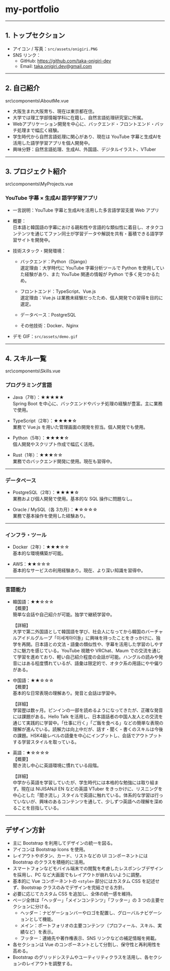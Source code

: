 # my-portfolio

---

## 1. トップセクション

- アイコン / 写真：`src/assets/onigiri.PNG`
- SNS リンク：
  - GitHub: https://github.com/taka-onigiri-dev
  - Email: taka.onigiri.dev@gmail.com

---

## 2. 自己紹介

src\components\AboutMe.vue

- 大阪生まれ大阪育ち、現在は東京都在住。
- 大学では理工学部情報学科に在籍し、自然言語処理研究室に所属。
- Webアプリケーション開発を中心に、バックエンド・フロントエンド・バッチ処理まで幅広く経験。
- 学生時代から自然言語処理に関心があり、現在は YouTube 字幕と生成AIを活用した語学学習アプリを個人開発中。
- 興味分野：自然言語処理、生成AI、外国語、デジタルイラスト、VTuber

---

## 3. プロジェクト紹介

src\components\MyProjects.vue

### YouTube 字幕 × 生成AI 語学学習アプリ

- 一言説明：YouTube 字幕と生成AIを活用した多言語学習支援 Web アプリ

- 概要：  
  日本語と韓国語の字幕における親和性や言語的な類似性に着目し、オタクコンテンツを通じてファン同士が学習データや解説を共有・蓄積できる語学学習サイトを開発中。

- 技術スタック・開発環境：

  - バックエンド：Python（Django）  
    選定理由：大学時代に YouTube 字幕分析ツールで Python を使用していた経験があり、また YouTube 関連の情報が Python で多く見つかるため。

  - フロントエンド：TypeScript、Vue.js  
    選定理由：Vue.js は業務未経験だったため、個人開発での習得を目的に選定。

  - データベース：PostgreSQL

  - その他技術：Docker、Nginx

- デモ GIF：`src/assets/demo.gif`

---

## 4. スキル一覧

src\components\Skills.vue

### プログラミング言語

- Java（7年）：★★★★★  
  Spring Boot を中心に、バックエンドやバッチ処理の経験が豊富。主に業務で使用。

- TypeScript（2年）：★★★★☆  
  業務で Vue.js を用いた管理画面の開発を担当。個人開発でも使用。

- Python（5年）：★★★★☆  
  個人開発やスクリプト作成で幅広く活用。

- Rust（1年）：★★★☆☆  
  業務でのバックエンド開発に使用。現在も習得中。

---

### データベース

- PostgreSQL（2年）：★★★★☆  
  業務および個人開発で使用。基本的な SQL 操作に問題なし。

- Oracle / MySQL（各 3カ月）：★☆☆☆☆  
  業務で基本操作を使用した経験あり。

---

### インフラ・ツール

- Docker（2年）：★★★☆☆  
  基本的な環境構築が可能。

- AWS：★★☆☆☆  
  基本的なサービスの利用経験あり。現在、より深い知識を習得中。

---

### 言語能力

- 韓国語：★★☆☆☆  
   【概要】  
   簡単な会話や自己紹介が可能。独学で継続学習中。

  【詳細】  
  大学で第二外国語として韓国語を学び、社会人になってから韓国のバーチャルアイドルグループ「이세계아이돌」に興味を持ったことをきっかけに、独学を再開。日本語との文法・語彙の類似性や、字幕を活用した学習のしやすさに魅力を感じている。YouTube 視聴や VRChat、Maum での交流を通じて学習を進めており、軽い自己紹介程度の会話が可能。ハングルの読みや発音にはある程度慣れているが、語彙は限定的で、オタク系の用語にやや偏りがある。

- 中国語：★★☆☆☆  
  【概要】  
  基本的な日常表現の理解あり。発音と会話は学習中。

  【詳細】  
  学習歴は数ヶ月。ピンインの一部を読めるようになってきたが、正確な発音には課題がある。Hello Talk を活用し、日本語話者の中国人友人との交流を通じて実践的に学習中。「仕事に行く」「ご飯を食べる」などの簡単な表現の理解が進んでいる。読解力は向上中だが、話す・聞く・書くのスキルは今後の課題。HSK4級レベルの語彙を中心にインプットし、会話でアウトプットする学習スタイルを取っている。

- 英語：★☆☆☆☆  
  【概要】  
  聞き流し中心に英語環境に慣れている段階。

  【詳細】  
  中学から英語を学習していたが、学生時代には本格的な勉強には取り組まず。現在は NIJISANJI EN などの英語 VTuber をきっかけに、リスニングを中心とした「聞き流し」スタイルで英語に触れている。体系的な学習は行っていないが、興味のあるコンテンツを通して、少しずつ英語への理解を深めることを目指している。

---

## デザイン方針

- 主に Bootstrap を利用してデザインの統一を図る。
- アイコンは Bootstrap Icons を使用。
- レイアウトやボタン、カード、リストなどの UI コンポーネントには Bootstrap のクラスを積極的に活用。
- スマートフォンなどモバイル端末での閲覧を考慮したレスポンシブデザインを採用し、PC など大画面でもレイアウトが崩れないように調整。
- 基本的に Vue コンポーネントの `<style>` 部分にはカスタム CSS を記述せず、Bootstrap クラスのみでデザインを完結させる方針。
- 必要に応じてカスタム CSS を追加し、全体の統一感を維持。
- ページ全体は「ヘッダー」「メインコンテンツ」「フッター」の 3 つの主要セクションに分ける。
  - ヘッダー：ナビゲーションバーやロゴを配置し、グローバルナビゲーションとして機能。
  - メイン：ポートフォリオの主要コンテンツ（プロフィール、スキル、実績など）を表示。
  - フッター：連絡先や著作権表示、SNS リンクなどの補足情報を掲載。
- 各セクションは Vue のコンポーネントとして分割し、保守性と再利用性を高める。
- Bootstrap のグリッドシステムやユーティリティクラスを活用し、各セクションのレイアウトを調整する。
